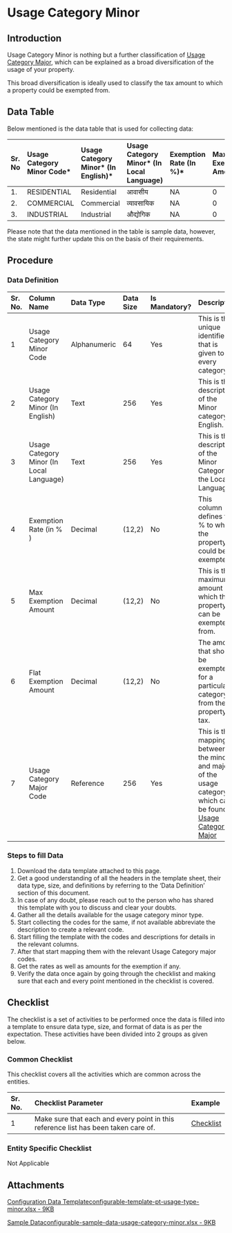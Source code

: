 # Usage Category Minor

## Introduction <a id="introduction"></a>

Usage Category Minor is nothing but a further classification of [Usage Category Major](usage-category-major.md), which can be explained as a broad diversification of the usage of your property.

This broad diversification is ideally used to classify the tax amount to which a property could be exempted from.

## Data Table <a id="data-table"></a>

Below mentioned is the data table that is used for collecting data:

| Sr. No | Usage Category Minor Code\* | Usage Category Minor\* \(In English\)\* | Usage Category Minor\* \(In Local Language\) | Exemption Rate \(In %\)\* | Max Exemption Amount | Flat Exemption Amount | Usage Category Major Code\* |
| :--- | :--- | :--- | :--- | :--- | :--- | :--- | :--- |
| 1. | RESIDENTIAL | Residential | आवासीय | NA | 0 | 0 | RESIDENTIAL |
| 2. | COMMERCIAL | Commercial | व्यावसायिक | NA | 0 | 0 | NONRESIDENTIAL |
| 3. | INDUSTRIAL | Industrial | औद्योगिक | NA | 0 | 0 | NONRESIDENTIAL |

Please note that the data mentioned in the table is sample data, however, the state might further update this on the basis of their requirements.

## Procedure <a id="procedure"></a>

### Data Definition <a id="data-definition"></a>

| Sr. No. | Column Name | Data Type | Data Size | Is Mandatory? | Description |
| :--- | :--- | :--- | :--- | :--- | :--- |
| 1 | Usage Category Minor Code | Alphanumeric | 64 | Yes | This is the unique identifier that is given to every category. |
| 2 | Usage Category Minor \(In English\) | Text | 256 | Yes | This is the description of the Minor category in English. |
| 3 | Usage Category Minor \(In Local Language\) | Text | 256 | Yes | This is the description of the Minor Category in the Local Language. |
| 4 | Exemption Rate \(in % \) | Decimal | \(12,2\) | No | This column defines the % to which the property could be exempted. |
| 5 | Max Exemption Amount | Decimal | \(12,2\) | No | This is the maximum amount which the property can be exempted from. |
| 6 | Flat Exemption Amount | Decimal | \(12,2\) | No | The amount that should be exempted for a particular category from the property tax. |
| 7 | Usage Category Major Code | Reference | 256 | Yes | This is the mapping between the minor’s and major’s of the usage category which can be found in [Usage Category Major](usage-category-major.md)​ |

### Steps to fill Data <a id="steps-to-fill-data"></a>

1. Download the data template attached to this page.
2. Get a good understanding of all the headers in the template sheet, their data type, size, and definitions by referring to the ‘Data Definition’ section of this document.
3. In case of any doubt, please reach out to the person who has shared this template with you to discuss and clear your doubts.
4. Gather all the details available for the usage category minor type.
5. Start collecting the codes for the same, if not available abbreviate the description to create a relevant code.
6. Start filling the template with the codes and descriptions for details in the relevant columns.
7. After that start mapping them with the relevant Usage Category major codes.
8. Get the rates as well as amounts for the exemption if any.
9. Verify the data once again by going through the checklist and making sure that each and every point mentioned in the checklist is covered.

## Checklist <a id="checklist"></a>

The checklist is a set of activities to be performed once the data is filled into a template to ensure data type, size, and format of data is as per the expectation. These activities have been divided into 2 groups as given below.

### Common Checklist <a id="common-checklist"></a>

This checklist covers all the activities which are common across the entities.

| Sr. No. | Checklist Parameter | Example |
| :--- | :--- | :--- |
| 1 | Make sure that each and every point in this reference list has been taken care of. | ​[Checklist](https://digit-discuss.atlassian.net/wiki/spaces/DO/pages/502203140/Checklist)​ |

### Entity Specific Checklist <a id="entity-specific-checklist"></a>

Not Applicable

## Attachments <a id="attachments"></a>

[Configuration Data Templateconfigurable-template-pt-usage-type-minor.xlsx - 9KB](https://firebasestorage.googleapis.com/v0/b/gitbook-28427.appspot.com/o/assets%2F-MERG_iQW5oN4ukgXP8K%2Fsync%2F9974ade6753dc7436836b1219ba67e3b6f778340.xlsx?generation=1602050606879651&alt=media)

[Sample Dataconfigurable-sample-data-usage-category-minor.xlsx - 9KB](https://firebasestorage.googleapis.com/v0/b/gitbook-28427.appspot.com/o/assets%2F-MERG_iQW5oN4ukgXP8K%2Fsync%2F0fcd3e83c33a49fa16973195ee31d2af79559692.xlsx?generation=1602050606899959&alt=media)

